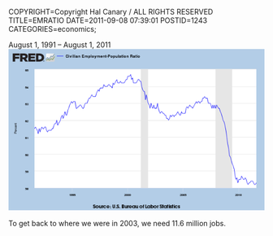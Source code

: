 COPYRIGHT=Copyright Hal Canary / ALL RIGHTS RESERVED
TITLE=EMRATIO
DATE=2011-09-08 07:39:01
POSTID=1243
CATEGORIES=economics;

August 1, 1991 – August 1, 2011  
[![[]](/images/62d1d641c6727edae990b1273edb153a1129aec4.png)](http://research.stlouisfed.org/fred2/graph/?g=246)

To get back to where we were in 2003, we need 11.6 million jobs.
